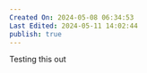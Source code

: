 ```yaml
---
Created On: 2024-05-08 06:34:53
Last Edited: 2024-05-11 14:02:44
publish: true
---
```

Testing this out 